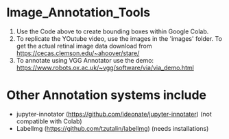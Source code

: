 # Image_Annotation_Tools
1. Use the Code above to create bounding boxes within Google Colab.
2. To replicate the YOutube video, use the images in the 'images' folder. To get the actual retinal image data download from https://cecas.clemson.edu/~ahoover/stare/
3. To annotate using VGG Annotator use the demo: https://www.robots.ox.ac.uk/~vgg/software/via/via_demo.html

# Other Annotation systems include 
* jupyter-innotator (https://github.com/ideonate/jupyter-innotater) (not compatible with Colab) 
* LabelImg (https://github.com/tzutalin/labelImg) (needs installations)
